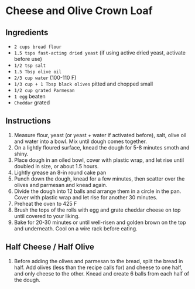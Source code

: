 # Cheese and Olive Crown Loaf

## Ingredients
- `2 cups bread flour`
- `1.5 tsps fast-acting dried yeast` (if using active dried yeast, activate before use)
- `1/2 tsp salt`
- `1.5 Tbsp olive oil`
- `2/3 cup water` (100-110 F)
- `1/3 cup + 1 Tbsp black olives` pitted and chopped small 
- `1/2 cup grated Parmesan`
- `1 egg` beaten
- `Cheddar` grated

## Instructions
1. Measure flour, yeast (or yeast + water if activated before), salt, olive oil and water into a bowl. Mix until dough comes together.
1. On a lightly floured surface, knead the dough for 5-8 minutes  smoth and shiny.
1. Place dough in an oiled bowl, cover with plastic wrap, and let rise until doubled in size, or about 1.5 hours.
1. Lightly grease an 8-in round cake pan
1. Punch down the dough, knead for a few minutes, then scatter over the olives and parmesan and knead again.
1. Divide the dough into 12 balls and arrange them in a circle in the pan. Cover with plastic wrap and let rise for another 30 minutes.
1. Preheat the oven to 425 F
1. Brush the tops of the rolls with egg and grate cheddar cheese on top until covered to your liking.
1. Bake for 20-30 minutes or until well-risen and golden brown on the top and underneath. Cool on a wire rack before eating.

## Half Cheese / Half Olive
1. Before adding the olives and parmesan to the bread, split the bread in half. Add olives (less than the recipe calls for) and cheese to one half, and only cheese to the other. Knead and create 6 balls from each half of the dough. 